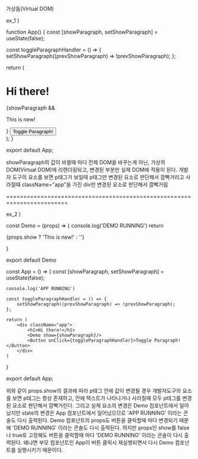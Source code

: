 가상돔(Virtual DOM)

ex_1 ) 

function App() {
  const [showParagraph, setShowParagraph] = useState(false);

  const toggleParagraphHandler = () => {
    setShowParagraph((prevShowParagraph) => !prevShowParagraph);
  };

  return (
    <div className="app">
      <h1>Hi there!</h1>
      {showParagraph && <p>This is new!</p>}
      <Button onClick={toggleParagraphHandler}>Toggle Paragraph!</Button>
    </div>
  );
}

export default App;

showParagraph의 값이 바뀔때 마다 전체 DOM을 바꾸는게 아닌,
가상의 DOM(Virtual DOM)에 리렌더링되고, 변경된 부분만 실제 DOM에 적용이 된다.
개발자 도구의 요소를 보면 p태그가 보일때 p태그만 변경된 요소로 판단해서 깜빡거리고
사라질때 className="app"을 가진 div만 변경된 요소로 판단해서 깜빡거림

========================================================================

ex_2 )

const Demo = (props) => {
    console.log('DEMO RUNNING')
    return <p>{props.show ? 'This is new!' : ''}</p>
}

export default Demo

const App = () => {
    const [showParagraph, setShowParagraph] = useState(false);

    console.log('APP RUNNING')

    const toggleParagraphHandler = () => {
        setShowParagraph((prevShowParagraph) => !prevShowParagraph);
    };

    return (
        <div className="app">
            <h1>Hi there!</h1>
            <Demo show={showParagraph}/>
            <Button onClick={toggleParagraphHandler}>Toggle Paragraph!</Button>
        </div>
    )
}

export default App;

위와 같이 props.show의 결과에 따라 p태그 안에 값이 변경될 경우 개발자도구의 요소를 보면
p태그는 항상 존재하고, 안에 텍스트가 나타나거나 사라질때 모두 p태그를 변경된 요소로 판단해서 깜빡거린다.
그리고 실제 요소의 변경은 Demo 컴포넌트에서 일어났지만 state의 변경은 App 컴포넌트에서 일어났으므로
'APP RUNNING' 이라는 콘솔도 다시 출력된다. 
Demo 컴포넌트의 props도 버튼을 클릭할때 마다 변경되기 때문에 'DEMO RUNNING' 이라는 콘솔도 다시 출력된다.
하지만 props인 show를 false나 true로 고정해도 버튼을 클릭할때 마다 'DEMO RUNNING' 이라는 콘솔이 다시 출력된다.
왜냐면 부모 컴포넌트인 App이 버튼 클릭시 재실행되면서 다시 Demo 컴포넌트를 실행시키기 때문이다.